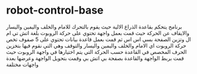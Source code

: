 # robot-control-base
برنامج يتحكم بقاعدة الذراع الالية حيث يقوم بالتحرك للامام والخلف واليمين واليسار والايقاف عن الحركة حيث قمت بعمل واجهة تحتوي على حركة الروبوت بلغة
اتش تي ام ال وتزين الصفحة بسي اس اس ثم قمت بعمل قاعدة بيانات تحتوي على 5 صفوف تخص حركة الروبوت اي الامام والخلف واليمين واليسار والتوقف وهي التي نقوم فيها بتخزين الحرف المخصص في القاعدة حسب الحركة التي يتم اختيارها في واجهة الروبوت حيث قمت بربط الواجهة والقاعدة بصفحة بي اتش بي وقمت بتحويل الواجهة وعرضها بعدة واجهات مختلفة 
